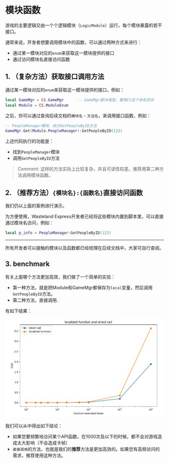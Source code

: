 # 模块函数

游戏的主要逻辑交由一个个逻辑模块（`LogicModule`）运行，每个模块暴露的若干接口。

通常来说，开发者想要调用模块中的函数，可以通过两种方式来进行：

+ 通过某一模块对应的`enum`来获取这一模块提供的接口
+ 通过访问模块名直接访问函数



## 1. （复杂方法）获取接口调用方法

通过某一模块对应的`enum`来获取这一模块提供的接口，例如：

```lua
local GameMgr = CS.GameMgr  	-- GameMgr是C#类型，要用CS这个命名空间
local Module = CS.ModuleEnum
```

之后，你可以通过查询后续文档的`模块名` - `方法名`，来调用接口函数，例如：

```lua
-- PeopleManager模块，执行GetPeopleByID方法
GameMgr.Get(Module.PeopleManager):GetPeopleByID(123)
```

上述代码执行的功能是：

+ 找到`PeopleManager`模块
+ 调用`GetPeopleByID`方法



> Comment: 这样的方法实际上比较复杂，并且可读性较差。推荐用第二种方法调用模块函数。



## 2. （推荐方法）`{模块名}:{函数名}`直接访问函数

我们仍以上面的案例进行演示。

为方便使用，Wasteland Express开发者已经将这些模块内置到脚本里，可以直接通过模块名访问，例如：

```lua
local p_info = PeopleManager:GetPeopleByID(123)
```



---

所有开发者可以接触的模块以及函数都已经梳理在后续文档中，大家可自行查阅。



## 3. benchmark

有关上面哪个方法更加高效，我们做了一个简单的实验：

+ 第一种方法，就是把Module和GameMgr都保存为`local`变量，然后调用`GetPeopleByID`方法。
+ 第二种方法，直接调用.

有如下结果：

![benchmark](./assets/benchmark.png)

我们可以从中得出如下结论：

+ 如果您要频繁地访问某个API函数，在1000次及以下的时候，都不会对游戏造成太大影响（不会造成卡帧）
+ `直接调用`的方法，也就是我们的**推荐**方法是更加高效的。如果您有高频访问的需求，推荐使用这种方法。